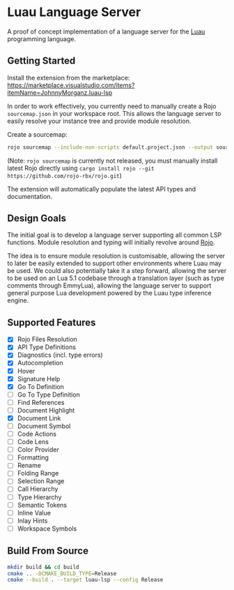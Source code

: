 # Luau Language Server

A proof of concept implementation of a language server for the [Luau](https://github.com/Roblox/luau) programming language.

## Getting Started

Install the extension from the marketplace: https://marketplace.visualstudio.com/items?itemName=JohnnyMorganz.luau-lsp

In order to work effectively, you currently need to manually create a Rojo `sourcemap.json` in your workspace root.
This allows the language server to easily resolve your instance tree and provide module resolution.

Create a sourcemap:

```sh
rojo sourcemap --include-non-scripts default.project.json --output sourcemap.json
```

(Note: `rojo sourcemap` is currently not released, you must manually install latest Rojo directly using `cargo install rojo --git https://github.com/rojo-rbx/rojo.git`)

The extension will automatically populate the latest API types and documentation.

## Design Goals

The initial goal is to develop a language server supporting all common LSP functions.
Module resolution and typing will initially revolve around [Rojo](https://github.com/JohnnyMorganz/luau-analyze-rojo).

The idea is to ensure module resolution is customisable, allowing the server to later be easily extended to support other environments where Luau may be used.
We could also potentially take it a step forward, allowing the server to be used on an Lua 5.1 codebase through a translation layer (such as type comments through EmmyLua), allowing the language server to support general purpose Lua development powered by the Luau type inference engine.

## Supported Features

- [x] Rojo Files Resolution
- [x] API Type Definitions
- [x] Diagnostics (incl. type errors)
- [x] Autocompletion
- [x] Hover
- [x] Signature Help
- [x] Go To Definition
- [ ] Go To Type Definition
- [ ] Find References
- [ ] Document Highlight
- [x] Document Link
- [ ] Document Symbol
- [ ] Code Actions
- [ ] Code Lens
- [ ] Color Provider
- [ ] Formatting
- [ ] Rename
- [ ] Folding Range
- [ ] Selection Range
- [ ] Call Hierarchy
- [ ] Type Hierarchy
- [ ] Semantic Tokens
- [ ] Inline Value
- [ ] Inlay Hints
- [ ] Workspace Symbols

## Build From Source

```sh
mkdir build && cd build
cmake .. -DCMAKE_BUILD_TYPE=Release
cmake --build . --target luau-lsp --config Release
```
